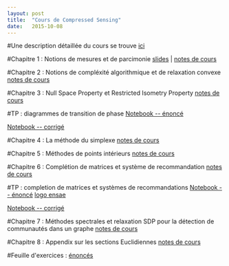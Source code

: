 ```yaml
---
layout: post
title:  "Cours de Compressed Sensing"
date:   2015-10-08
---
```


#Une description détaillée du cours se trouve [ici](/assets/presentation-cours-CS.pdf)

#Chapitre 1 : Notions de mesures et de parcimonie
[slides](/assets/intro_cs.pdf) | [notes de cours](/assets/introduction_cs.pdf) 

#Chapitre 2 : Notions de compléxité algorithmique et de relaxation convexe
[notes de cours](/assets/lecture_ell_0_cs.pdf)

#Chapitre 3 : Null Space Property et Restricted Isometry Property
[notes de cours](/assets/lecture_nsp_rip_cs.pdf)

#TP : diagrammes de transition de phase
[Notebook -- énoncé](/assets/tp_diagramme_transition_phase.zip)

[Notebook -- corrigé](/assets/phase_transition_cvx.ipynb) 

 
#Chapitre 4 : La méthode du simplexe
[notes de cours](/assets/simplexe_method.pdf) 

#Chapitre 5 : Méthodes de points intérieurs
[notes de cours](/assets/points_interieurs_method.pdf)

#Chapitre 6 : Complétion de matrices et système de recommandation
[notes de cours](/assets/10_matrice_completion.pdf)



#TP : completion de matrices et systèmes de recommandations
[Notebook -- énoncé](/assets/tp_completion.ipynb)
[logo ensae](/assets/ensae.png)

[Notebook -- corrigé](/assets/completion.ipynb)


<!--#Chapitre 6 : Forward-Backward splitting methods
[notes de cours](/assets/fbs_method.pdf)-->

#Chapitre 7 : Méthodes spectrales et relaxation SDP pour la détection de communautés dans un graphe
[notes de cours](/assets/detection_communautes.pdf)

#Chapitre 8 : Appendix sur les sections Euclidiennes
[notes de cours](/assets/section_euclidiennes.pdf)

<!-- #TP : basis pursuit via Douglas-Rachford
[notebook](/assets/phase_transition.ipynb) -->

#Feuille d'exercices : [énoncés](/assets/exos_cs.pdf)